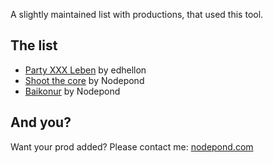 A slightly maintained list with productions, that used this tool.

## The list

 - [Party XXX Leben](https://www.lexaloffle.com/bbs/?pid=64990) by edhellon
 - [Shoot the core](https://demozoo.org/graphics/197730/) by Nodepond
 - [Baikonur](https://demozoo.org/graphics/181846/) by Nodepond

## And you?

Want your prod added? Please contact me: [nodepond.com](http://nodepond.com)
